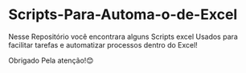# Scripts-Para-Automa-o-de-Excel
Nesse Repositório você encontrara alguns Scripts excel Usados para facilitar tarefas e automatizar processos dentro do Excel!

Obrigado Pela atenção!😊
